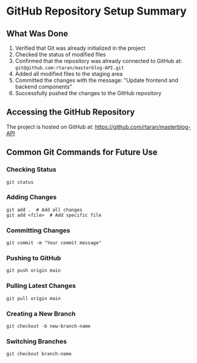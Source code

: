 # GitHub Repository Setup Summary

## What Was Done
1. Verified that Git was already initialized in the project
2. Checked the status of modified files
3. Confirmed that the repository was already connected to GitHub at: `git@github.com:rtaran/masterblog-API.git`
4. Added all modified files to the staging area
5. Committed the changes with the message: "Update frontend and backend components"
6. Successfully pushed the changes to the GitHub repository

## Accessing the GitHub Repository
The project is hosted on GitHub at: https://github.com/rtaran/masterblog-API

## Common Git Commands for Future Use

### Checking Status
```
git status
```

### Adding Changes
```
git add .  # Add all changes
git add <file>  # Add specific file
```

### Committing Changes
```
git commit -m "Your commit message"
```

### Pushing to GitHub
```
git push origin main
```

### Pulling Latest Changes
```
git pull origin main
```

### Creating a New Branch
```
git checkout -b new-branch-name
```

### Switching Branches
```
git checkout branch-name
```